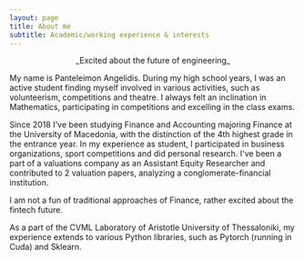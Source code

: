 ```yaml
---
layout: page
title: About me
subtitle: Academic/working experience & interests
---
```

<div align="center">
 _Excited about the future of engineering_
</div>


My name is Panteleimon Angelidis. During my high school years, I was an active student finding myself involved in various activities, such as volunteerism, competitions and theatre. I always felt an inclination in Mathematics, participating in competitions and excelling in the class exams. 

Since 2018 I've been studying Finance and Accounting majoring Finance at the University of Macedonia, with the distinction of the 4th highest grade in the entrance year. In my experience as student, I participated in business organizations, sport competitions and did personal research. I've been a part of a valuations company as an Assistant Equity Researcher and contributed to 2 valuation papers, analyzing a conglomerate-financial institution.

I am not a fun of traditional approaches of Finance, rather excited about the fintech future.

As a part of the CVML Laboratory of Aristotle University of Thessaloniki, my experience extends to various Python libraries, such as Pytorch (running in Cuda) and Sklearn. 





